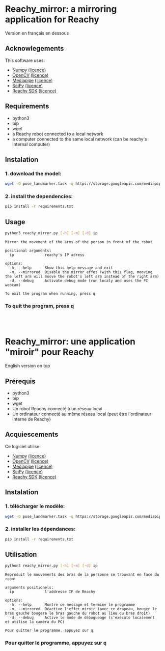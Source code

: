 # Reachy_mirror: a mirroring application for Reachy
Version en français en dessous
## Acknowlegements
This software uses:
- [Numpy](https://github.com/numpy/numpy) [(licence)](https://github.com/numpy/numpy/blob/main/LICENSE.txt)
- [OpenCV](https://github.com/opencv/opencv-python) [(licence)](https://github.com/opencv/opencv-python/blob/4.x/LICENSE.txt)
- [Mediapipe](https://github.com/google-ai-edge/mediapipe) [(licence)](https://github.com/google-ai-edge/mediapipe/blob/master/LICENSE)
- [SciPy](https://github.com/scipy/scipy) [(licence)](https://github.com/scipy/scipy/blob/main/LICENSE.txt)
- [Reachy SDK](https://github.com/pollen-robotics/reachy-sdk) [(licence)](https://github.com/pollen-robotics/reachy-sdk/blob/main/LICENSE)
## Requirements
- python3
- pip
- wget
- a Reachy robot connected to a local network
- a computer connected to the same local network (can be reachy's internal computer)
## Instalation
### 1. download the model:
```bash
wget -O pose_landmarker.task -q https://storage.googleapis.com/mediapipe-models/pose_landmarker/pose_landmarker_heavy/float16/1/pose_landmarker_heavy.task
```
### 2. install the dependencies:
```bash
pip install -r requirements.txt
```

## Usage
```bash
python3 reachy_mirror.py [-h] [-m] [-d] ip
```

```
Mirror the movement of the arms of the person in front of the robot

positional arguments:
  ip              reachy's IP adress

options:
  -h, --help      Show this help message and exit
  -m, --mirrored  Disable the mirror effet (with this flag, mooving the left arm will moove the robot's left arm instead of the right arm)
  -d, --debug     Activate debug mode (run localy and uses the PC webcam)

To exit the program when running, press q
```

### To quit the program, press q

</br>
</br>

# Reachy_mirror: une application "miroir" pour Reachy
English version on top
## Prérequis
- python3
- pip
- wget
- Un robot Reachy connecté à un réseau local
- Un ordinateur connecté au même réseau local (peut être l'ordinateur interne de Reachy)
## Acquiescements
Ce logiciel utilise:
- [Numpy](https://github.com/numpy/numpy) [(licence)](https://github.com/numpy/numpy/blob/main/LICENSE.txt)
- [OpenCV](https://github.com/opencv/opencv-python) [(licence)](https://github.com/opencv/opencv-python/blob/4.x/LICENSE.txt)
- [Mediapipe](https://github.com/google-ai-edge/mediapipe) [(licence)](https://github.com/google-ai-edge/mediapipe/blob/master/LICENSE)
- [SciPy](https://github.com/scipy/scipy) [(licence)](https://github.com/scipy/scipy/blob/main/LICENSE.txt)
- [Reachy SDK](https://github.com/pollen-robotics/reachy-sdk) [(licence)](https://github.com/pollen-robotics/reachy-sdk/blob/main/LICENSE)
## Instalation
### 1. télécharger le modèle:
```bash
wget -O pose_landmarker.task -q https://storage.googleapis.com/mediapipe-models/pose_landmarker/pose_landmarker_heavy/float16/1/pose_landmarker_heavy.task
```
### 2. installer les dépendances:
```bash
pip install -r requirements.txt
```

## Utilisation
```bash
python3 reachy_mirror.py [-h] [-m] [-d] ip
```

```
Reproduit le mouvements des bras de la personne se trouvant en face du robot

arguments positionels:
  ip              l'addresse IP de Reachy

options:
  -h, --help      Montre ce message et termine le programme
  -m, --mirrored  Déactive l'effet miroir (avec ce drapeau, bouger le bras gauche bougera le bras gauche du robot au lieu du bras droit)
  -d, --debug     Active le mode de débogueage (s'exécute localement et utilise la caméra du PC)

Pour quitter le programme, appuyez sur q
```

### Pour quitter le programme, appuyez sur q